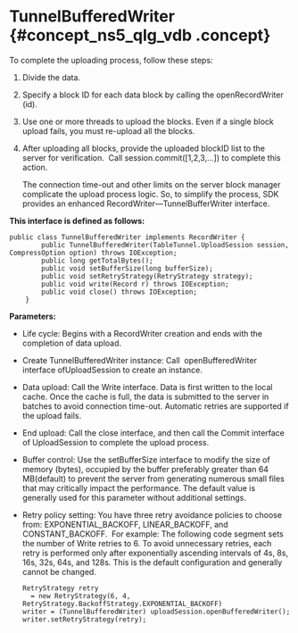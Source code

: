 # TunnelBufferedWriter {#concept_ns5_qlg_vdb .concept}

To complete the uploading process, follow these steps:

1.  Divide the data.
2.  Specify a block ID for each data block by calling the openRecordWriter \(id\).
3.  Use one or more threads to upload the blocks. Even if a single block upload fails, you must re-upload all the blocks.
4.  After uploading all blocks, provide the uploaded blockID list to the server for verification.  Call session.commit\(\[1,2,3,…\]\) to complete this action.

    The connection time-out and other limits on the server block manager complicate the upload process logic. So, to simplify the process, SDK provides an enhanced RecordWriter—TunnelBufferWriter interface.


**This interface is defined as follows:**

```
public class TunnelBufferedWriter implements RecordWriter {
        public TunnelBufferedWriter(TableTunnel.UploadSession session, CompressOption option) throws IOException;
        public long getTotalBytes();
        public void setBufferSize(long bufferSize);
        public void setRetryStrategy(RetryStrategy strategy);
        public void write(Record r) throws IOException;
        public void close() throws IOException;
    }
```

**Parameters:**

-   Life cycle: Begins with a RecordWriter creation and ends with the completion of data upload.
-   Create TunnelBufferedWriter instance: Call  openBufferedWriter interface ofUploadSession to create an instance.
-   Data upload: Call the Write interface. Data is first written to the local cache. Once the cache is full, the data is submitted to the server in batches to avoid connection time-out. Automatic retries are supported if the upload fails.
-   End upload: Call the close interface, and then call the Commit interface of UploadSession to complete the upload process.
-   Buffer control: Use the setBufferSize interface to modify the size of memory \(bytes\), occupied by the buffer preferably greater than 64 MB\(default\) to prevent the server from generating numerous small files that may critically impact the performance. The default value is generally used for this parameter without additional settings.
-   Retry policy setting: You have three retry avoidance policies to choose from: EXPONENTIAL\_BACKOFF, LINEAR\_BACKOFF, and CONSTANT\_BACKOFF.  For example: The following code segment sets the number of Write retries to 6. To avoid unnecessary retries, each retry is performed only after exponentially ascending intervals of 4s, 8s, 16s, 32s, 64s, and 128s. This is the default configuration and generally cannot be changed.

    ```
    RetryStrategy retry 
      = new RetryStrategy(6, 4, RetryStrategy.BackoffStrategy.EXPONENTIAL_BACKOFF)
    writer = (TunnelBufferedWriter) uploadSession.openBufferedWriter();
    writer.setRetryStrategy(retry);
    ```


